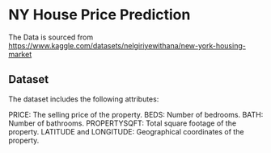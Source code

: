 # NY House Price Prediction


The Data is sourced from https://www.kaggle.com/datasets/nelgiriyewithana/new-york-housing-market

## Dataset
The dataset includes the following attributes:

PRICE: The selling price of the property.
BEDS: Number of bedrooms.
BATH: Number of bathrooms.
PROPERTYSQFT: Total square footage of the property.
LATITUDE and LONGITUDE: Geographical coordinates of the property.


